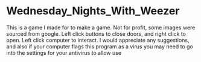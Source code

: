 # Wednesday_Nights_With_Weezer
This is a game I made for to make a game.
Not for profit, some images were sourced from google.
Left click buttons to close doors, and right click to open.  Left click computer to interact.
I would appreciate any suggestions, and also if your computer flags this program as a virus you may need to go into the settings for your antivirus to allow use
